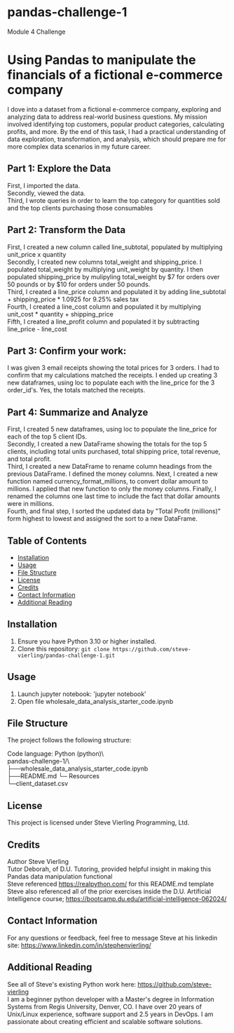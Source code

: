 # pandas-challenge-1
Module 4 Challenge

# Using Pandas to manipulate the financials of a fictional e-commerce company

I dove into a dataset from a fictional e-commerce company, exploring and analyzing data to address real-world business questions. My mission involved identifying top customers, popular product categories, calculating profits, and more. By the end of this task, I had a practical understanding of data exploration, transformation, and analysis, which should prepare me for more complex data scenarios in my future career.  
## Part 1: Explore the Data  
First, I imported the data.   
Secondly, viewed the data.   
Third, I wrote queries in order to learn the top category for quantities sold and the top clients purchasing those consumables   
## Part 2: Transform the Data  
First, I created a new column called line_subtotal, populated by multiplying unit_price x quantity   
Secondly, I created new columns total_weight and shipping_price. I populated total_weight by multiplying unit_weight by quantity.  I then populated shipping_price by mulipyling total_weight by $7 for orders over 50 pounds or by $10 for orders under 50 pounds.   
Third, I created a line_price column and populated it by adding line_subtotal + shipping_price * 1.0925 for 9.25% sales tax  
Fourth, I created a line_cost column and populated it by multiplying unit_cost * quantity + shipping_price  
Fifth, I created a line_profit column and populated it by subtracting line_price - line_cost  
## Part 3: Confirm your work:  
I was given 3 email receipts showing the total prices for 3 orders. I had to confirm that my calculations matched the receipts.  I ended up creating 3 new dataframes, using loc to populate each with the line_price for the 3 order_id's. Yes, the totals matched the receipts.     
## Part 4: Summarize and Analyze  
First, I created 5 new dataframes, using loc to populate the line_price for each of the top 5 client IDs.    
Secondly, I created a new DataFrame showing the totals for the top 5 clients, including total units purchased, total shipping price, total revenue, and total profit.   
Third, I created a new DataFrame to rename column headings from the previous DataFrame. I defined the money columns.  Next, I created a new function named currency_format_millions, to convert dollar amount to millions.  I applied that new function to only the money columns. Finally, I renamed the columns one last time to include the fact that dollar amounts were in millions.   
Fourth, and final step, I sorted the updated data by "Total Profit (millions)" form highest to lowest and assigned the sort to a new DataFrame.  

## Table of Contents

- [Installation](#installation)
- [Usage](#usage)
- [File Structure](#file-structure)
- [License](#license)
- [Credits](#credits)
- [Contact Information](#contact-information)
- [Additional Reading](#additional-reading)

## Installation  

1. Ensure you have Python 3.10 or higher installed.  
2. Clone this repository: `git clone https://github.com/steve-vierling/pandas-challenge-1.git`  

## Usage  

1. Launch jupyter notebook: 'jupyter notebook'   
2. Open file wholesale_data_analysis_starter_code.ipynb  

## File Structure  

The project follows the following structure:  

Code language: Python (python)\  
pandas-challenge-1/\  
├──wholesale_data_analysis_starter_code.ipynb   
├──README.md
└─ Resources  
 └─client_dataset.csv 

## License  
This project is licensed under Steve Vierling Programming, Ltd.  

## Credits  
Author Steve Vierling    
Tutor Deborah, of D.U. Tutoring, provided helpful insight in making this Pandas data manipulation functional  
Steve referenced https://realpython.com/ for this README.md template  
Steve also referenced all of the prior exercises inside the D.U. Artificial Intelligence course; https://bootcamp.du.edu/artificial-intelligence-062024/  

## Contact Information
For any questions or feedback, feel free to message Steve at his linkedin site: https://www.linkedin.com/in/stephenvierling/

## Additional Reading 
See all of Steve's existing Python work here: https://github.com/steve-vierling   
I am a beginner python developer with a Master's degree in Information Systems from Regis University, Denver, CO. I have over 20 years of Unix/Linux experience, software support and 2.5 years in DevOps.  I am passionate about creating efficient and scalable software solutions.
